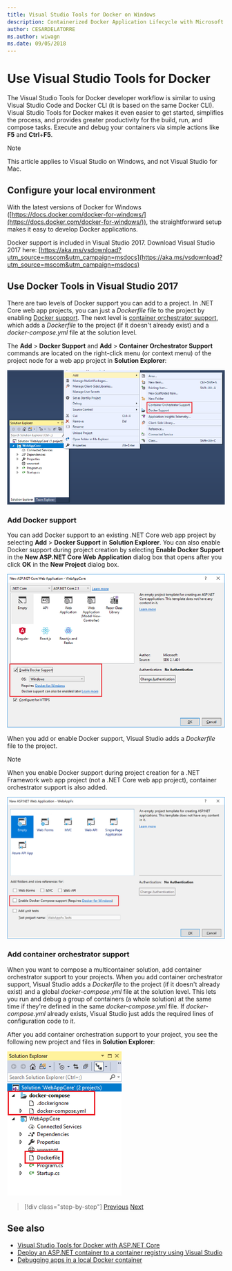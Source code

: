 ```yaml
---
title: Visual Studio Tools for Docker on Windows
description: Containerized Docker Application Lifecycle with Microsoft Platform and Tools
author: CESARDELATORRE
ms.author: wiwagn
ms.date: 09/05/2018
---
```

# Use Visual Studio Tools for Docker

The Visual Studio Tools for Docker developer workflow is similar to using Visual Studio Code and Docker CLI (it is based on the same Docker CLI). Visual Studio Tools for Docker makes it even easier to get started, simplifies the process, and provides greater productivity for the build, run, and compose tasks. Execute and debug your containers via simple actions like **F5** and **Ctrl**+**F5**.

> [!NOTE]
> This article applies to Visual Studio on Windows, and not Visual Studio for Mac.

## Configure your local environment

With the latest versions of Docker for Windows ([https://docs.docker.com/docker-for-windows/](https://docs.docker.com/docker-for-windows/)), the straightforward setup makes it easy to develop Docker applications.

Docker support is included in Visual Studio 2017. Download Visual Studio 2017 here: [https://aka.ms/vsdownload?utm_source=mscom&utm_campaign=msdocs](https://aka.ms/vsdownload?utm_source=mscom&utm_campaign=msdocs)

## Use Docker Tools in Visual Studio 2017

There are two levels of Docker support you can add to a project. In .NET Core web app projects, you can just a *Dockerfile* file to the project by enabling [Docker support](#add-docker-support). The next level is [container orchestrator support](#add-container-orchestrator-support), which adds a *Dockerfile* to the project (if it doesn't already exist) and a *docker-compose.yml* file at the solution level.

The **Add** > **Docker Support** and **Add** > **Container Orchestrator Support** commands are located on the right-click menu (or context menu) of the project node for a web app project in **Solution Explorer**:

![Add Docker Support menu option in Visual Studio](media/add-docker-support-menu.png)

### Add Docker support

You can add Docker support to an existing .NET Core web app project by selecting **Add** > **Docker Support** in **Solution Explorer**. You can also enable Docker support during project creation by selecting **Enable Docker Support** in the **New ASP.NET Core Web Application** dialog box that opens after you click **OK** in the **New Project** dialog box.

![Enable Docker Support for new ASP.NET Core web app in Visual Studio](./media/enable-docker-support-visual-studio.png)

When you add or enable Docker support, Visual Studio adds a *Dockerfile* file to the project.

> [!NOTE]
> When you enable Docker support during project creation for a .NET Framework web app project (not a .NET Core web app project), container orchestrator support is also added.
>
> ![Enable Docker compose support for a .NET Framework web app project](media/enable-docker-compose-support.png)

### Add container orchestrator support

When you want to compose a multicontainer solution, add container orchestrator support to your projects. When you add container orchestrator support, Visual Studio adds a *Dockerfile* to the project (if it doesn't already exist) and a global *docker-compose.yml* file at the solution level. This lets you run and debug a group of containers (a whole solution) at the same time if they're defined in the same *docker-compose.yml* file. If *docker-compose.yml* already exists, Visual Studio just adds the required lines of configuration code to it.

After you add container orchestration support to your project, you see the following new project and files in **Solution Explorer**:

![Docker files in Solution Explorer in Visual Studio](media/docker-support-solution-explorer.png)

>[!div class="step-by-step"]
[Previous](docker-apps-inner-loop-workflow.md)
[Next](set-up-windows-containers-with-powershell.md)

## See also

- [Visual Studio Tools for Docker with ASP.NET Core](/aspnet/core/host-and-deploy/docker/visual-studio-tools-for-docker)
- [Deploy an ASP.NET container to a container registry using Visual Studio](/azure/vs-azure-tools-docker-hosting-web-apps-in-docker)
- [Debugging apps in a local Docker container](/azure/vs-azure-tools-docker-edit-and-refresh)